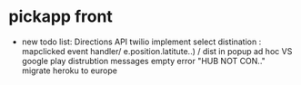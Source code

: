 # pickapp front
 
 - new todo list:
   Directions API
   twilio implement 
   select distination : mapclicked event handler/ e.position.latitute..) / dist in popup
   ad hoc VS google play distrubtion
   messages empty error "HUB NOT CON.."
   migrate heroku to europe
